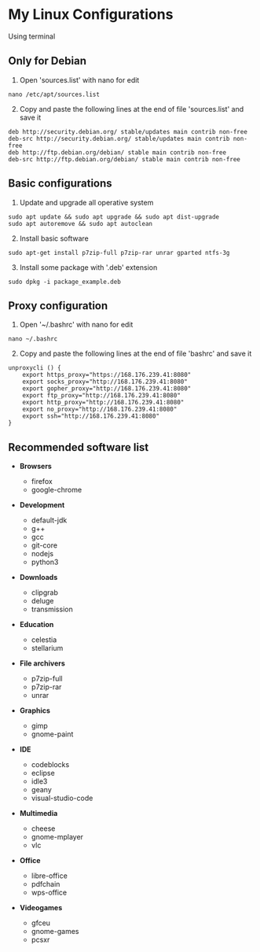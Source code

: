 # My Linux Configurations
Using terminal

## Only for Debian
1. Open 'sources.list' with nano for edit
```
nano /etc/apt/sources.list
````
2. Copy and paste the following lines at the end of file 'sources.list' and save it
```
deb http://security.debian.org/ stable/updates main contrib non-free
deb-src http://security.debian.org/ stable/updates main contrib non-free
deb http://ftp.debian.org/debian/ stable main contrib non-free
deb-src http://ftp.debian.org/debian/ stable main contrib non-free
```
## Basic configurations
1. Update and upgrade all operative system
```
sudo apt update && sudo apt upgrade && sudo apt dist-upgrade
sudo apt autoremove && sudo apt autoclean
```

2. Install basic software 
```
sudo apt-get install p7zip-full p7zip-rar unrar gparted ntfs-3g
```

3. Install some package with '.deb' extension
```
sudo dpkg -i package_example.deb
```

## Proxy configuration
1. Open '~/.bashrc' with nano for edit
```
nano ~/.bashrc 
```

2. Copy and paste the following lines at the end of file 'bashrc' and save it
```
unproxycli () {
    export https_proxy="https://168.176.239.41:8080"
    export socks_proxy="http://168.176.239.41:8080"
    export gopher_proxy="http://168.176.239.41:8080"
    export ftp_proxy="http://168.176.239.41:8080"
    export http_proxy="http://168.176.239.41:8080"
    export no_proxy="http://168.176.239.41:8080"
    export ssh="http://168.176.239.41:8080"
}
```

## Recommended software list
- **Browsers**
    - firefox
    - google-chrome

- **Development**
    - default-jdk
    - g++ 
    - gcc
    - git-core
    - nodejs
    - python3

- **Downloads**
    - clipgrab
    - deluge
    - transmission

- **Education**
    - celestia
    - stellarium

- **File archivers**
    - p7zip-full
    - p7zip-rar
    - unrar

- **Graphics**
    - gimp
    - gnome-paint

- **IDE**
    - codeblocks
    - eclipse
    - idle3
    - geany
    - visual-studio-code

- **Multimedia**
    - cheese
    - gnome-mplayer
    - vlc

- **Office**
    - libre-office
    - pdfchain
    - wps-office

- **Videogames**
    - gfceu
    - gnome-games
    - pcsxr
